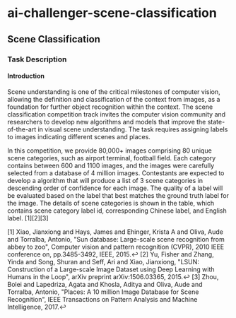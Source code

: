 # ai-challenger-scene-classification
## Scene Classification
### Task Description

#### Introduction
Scene understanding is one of the critical milestones of computer vision, allowing the definition and classification of the context from images, as a foundation for further object recognition within the context. The scene classification competition track invites the computer vision community and researchers to develop new algorithms and models that improve the state-of-the-art in visual scene understanding. The task requires assigning labels to images indicating different scenes and places.

In this competition, we provide 80,000+ images comprising 80 unique scene categories, such as airport terminal, football field. Each category contains between 600 and 1100 images, and the images were carefully selected from a database of 4 million images. Contestants are expected to develop a algorithm that will produce a list of 3 scene categories in descending order of confidence for each image. The quality of a label will be evaluated based on the label that best matches the ground truth label for the image. The details of scene categories is shown in the table, which contains scene category label id, corresponding Chinese label, and English label. [1][2][3]


[1] Xiao, Jianxiong and Hays, James and Ehinger, Krista A and Oliva, Aude and Torralba, Antonio, "Sun database: Large-scale scene recognition from abbey to zoo", Computer vision and pattern recognition (CVPR), 2010 IEEE conference on, pp.3485-3492, IEEE, 2015.↩
[2] Yu, Fisher and Zhang, Yinda and Song, Shuran and Seff, Ari and Xiao, Jianxiong, "LSUN: Construction of a Large-scale Image Dataset using Deep Learning with Humans in the Loop", arXiv preprint arXiv:1506.03365, 2015.↩
[3] Zhou, Bolei and Lapedriza, Agata and Khosla, Aditya and Oliva, Aude and Torralba, Antonio, "Places: A 10 million Image Database for Scene Recognition", IEEE Transactions on Pattern Analysis and Machine Intelligence, 2017.↩
